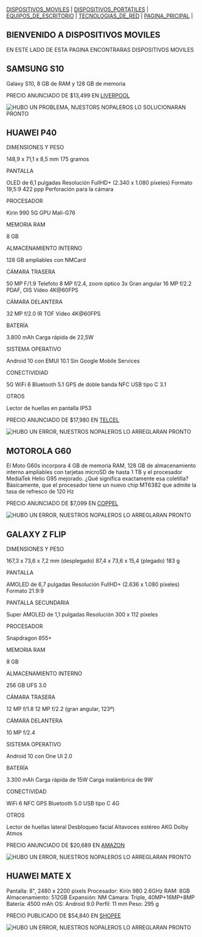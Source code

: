 [DISPOSITIVOS_MOVILES](./DISPOSITIVOS_MOVILES.md) | [DISPOSITIVOS_PORTATILES](./DISPOSITIVOS_PORTATILES.md) | [EQUIPOS_DE_ESCRITORIO](./EQUIPOS_DE_ESCRITORIO.md) | [TECNOLOGIAS_DE_RED](./TECNOLOGIAS_DE_RED.md) | [PAGINA_PRICIPAL](./index.md) |

## BIENVENIDO A DISPOSITIVOS MOVILES

EN ESTE LADO DE ESTA PAGINA ENCONTRARAS DISPOSITIVOS MOVILES 

## SAMSUNG S10

Galaxy S10, 8 GB de RAM y 128 GB de memoria

PRECIO ANUNCIADO DE $13,499 EN [LIVERPOOL](https://www.liverpool.com.mx/tienda/pdp/Samsung-Galaxy-S10-5G-Dynamic-AMOLED-6.7-Pulgadas-Reacondicionado-+-Power-Bank-10-000mah/9934235066?gfeed=true)

![HUBO UN PROBLEMA, NUESTORS NOPALEROS LO SOLUCIONARAN PRONTO](https://user-images.githubusercontent.com/99769697/157767061-8a0d615e-167b-4d32-8505-643ee07e66a1.png)

## HUAWEI P40 
DIMENSIONES Y PESO

148,9 x 71,1 x 8,5 mm
175 gramos

PANTALLA

OLED de 6,1 pulgadas
Resolución FullHD+ (2.340 x 1.080 píxeles)
Formato 19,5:9
422 ppp
Perforación para la cámara

PROCESADOR

Kirin 990 5G
GPU Mali-G76

MEMORIA RAM

8 GB

ALMACENAMIENTO INTERNO

128 GB ampliables con NMCard

CÁMARA TRASERA

50 MP F/1.9
Telefoto 8 MP f/2.4, zoom óptico 3x
Gran angular 16 MP f/2.2
PDAF, OIS
Vídeo 4K@60FPS

CÁMARA DELANTERA

32 MP f/2.0
IR TOF
Vídeo 4K@60FPS

BATERÍA

3.800 mAh
Carga rápida de 22,5W

SISTEMA OPERATIVO

Android 10 con EMUI 10.1
Sin Google Mobile Services

CONECTIVIDIAD

5G
WiFi 6
Bluetooth 5.1
GPS de doble banda
NFC
USB tipo C 3.1

OTROS

Lector de huellas en pantalla
IP53

PRECIO ANUNCIADO DE $17,980 EN [TELCEL](https://www.telcel.com/personas/equipos/telefonos-y-smartphones/huawei/ana-lx4.html?version=gris-128GB&&campaignid=16074230066&network=u&device=c&gclid=EAIaIQobChMIi5Cfrc289gIV8RfUAR0TYA-KEAQYASABEgIKyfD_BwE&gclsrc=aw.ds)

![HUBO UN ERROR, NUESTROS NOPALEROS LO ARREGLARAN PRONTO](https://user-images.githubusercontent.com/99769697/157766565-4cdb8771-096e-451d-a55b-283ca8fb5ebd.png)

## MOTOROLA G60

El Moto G60s incorpora 4 GB de memoria RAM, 128 GB de almacenamiento interno ampliables con tarjetas microSD de hasta 1 TB y el procesador MediaTek Helio G95 mejorado. ¿Qué significa exactamente esa coletilla? Básicamente, que el procesador tiene un nuevo chip MT6382 que admite la tasa de refresco de 120 Hz

PRECIO ANUNCIADO DE $7,099 EN [COPPEL](https://www.coppel.com/celular-motorola-desbloqueado-moto-g60-128-gb-dorado-pm-2265393?gclid=EAIaIQobChMIhYbc7M-89gIVEnxvBB1VIwJkEAQYASABEgIUrvD_BwE)


![HUBO UN ERROR, NUESTROS NOPALEROS LO ARREGLARAN PRONTO](https://www.movilzona.es/app/uploads-movilzona.es/2021/05/Moto-G60-3.jpg)

## GALAXY Z FLIP

DIMENSIONES Y PESO

167,3 x 73,6 x 7,2 mm (desplegado)
87,4 x 73,6 x 15,4 (plegado)
183 g

PANTALLA

AMOLED de 6,7 pulgadas
Resolución FullHD+ (2.636 x 1.080 píxeles)
Formato 21.9:9

PANTALLA SECUNDARIA

Super AMOLED de 1,1 pulgadas
Resolución 300 x 112 píxeles

PROCESADOR

Snapdragon 855+

MEMORIA RAM

8 GB

ALMACENAMIENTO INTERNO

256 GB UFS 3.0

CÁMARA TRASERA

12 MP f/1.8
12 MP f/2.2 (gran angular, 123º)

CÁMARA DELANTERA

10 MP f/2.4

SISTEMA OPERATIVO

Android 10 con One UI 2.0

BATERÍA

3.300 mAh
Carga rápida de 15W
Carga inalámbrica de 9W

CONECTIVIDAD

WiFi 6
NFC
GPS
Bluetooth 5.0
USB tipo C
4G

OTROS

Lector de huellas lateral
Desbloqueo facial
Altavoces estéreo AKG
Dolby Atmos

PRECIO ANUNCIADO DE $20,689 EN [AMAZON](https://www.amazon.com.mx/SAMSUNG-Galaxy-Flip3-8GB_256GB-Black/dp/B09F5CNGR5/ref=asc_df_B09F5CNGR5/?tag=gledskshopmx-20&linkCode=df0&hvadid=547233335738&hvpos=&hvnetw=g&hvrand=9164630340857337239&hvpone=&hvptwo=&hvqmt=&hvdev=c&hvdvcmdl=&hvlocint=&hvlocphy=1010043&hvtargid=pla-1437348825294&psc=1)

![HUBO UN ERROR, NUESTROS NOPALEROS LO ARREGLARAN PRONTO](https://user-images.githubusercontent.com/99769697/157768438-b0f4a6c9-c2ba-42f1-a278-4f5487fca870.png)

## HUAWEI MATE X

Pantalla: 8", 2480 x 2200 pixels
Procesador: Kirin 980 2.6GHz
RAM: 8GB
Almacenamiento: 512GB
Expansión: NM
Cámara: Triple, 40MP+16MP+8MP
Batería: 4500 mAh
OS: Android 9.0
Perfil: 11 mm
Peso: 295 g

PRECIO PUBLICADO DE $54,840 EN [SHOPEE](https://es.aliexpress.com/item/4000742529707.html?gatewayAdapt=glo2esp&_randl_currency=MXN&_randl_shipto=MX&src=google&memo1=freelisting&aff_fcid=86d2fe5b64d7494fbac6f5cd8ba489d4-1646952884608-09793-UneMJZVf&aff_fsk=UneMJZVf&aff_platform=aaf&sk=UneMJZVf&aff_trace_key=86d2fe5b64d7494fbac6f5cd8ba489d4-1646952884608-09793-UneMJZVf&terminal_id=8b4d3eb99a8b4a908a6210b1f3d82bb5&afSmartRedirect=y)

![HUBO UN ERROR, NUESTROS NOPALEROS LO ARREGLARAN PRONTO](https://encrypted-tbn2.gstatic.com/shopping?q=tbn:ANd9GcSnYqFr_bxQBfaa1kB9LCmqRZOZfj5r-SgfEvragta3Om61NHYD_d1wLniEPTKl4w0ov3leL3pJg_9lJ7g9_LKjxWnJv1dk16vM-fh7cY_YpVc_WJqOsOvBd8Ua&usqp=CAE)

